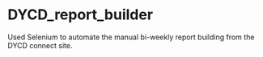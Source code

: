 # DYCD_report_builder
Used Selenium to automate the manual bi-weekly report building from the DYCD connect site.
